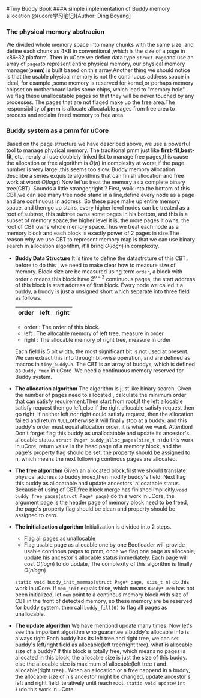 #Tiny Buddy Book
###A simple implementation of Buddy memory allocation
@(ucore学习笔记)[Author: Ding Boyang]

### **The physical memory abstracion**
We divided whole memory space into many chunks with the same size, and define each chunk as 4KB in conventional ,which is the size of a page in x86-32 platform. Then in uCore we defien data type `struct Page`and use an array of `pages`to represent entire physical memory, our physical memory manager(**pmm**) is built based on this array.Another thing we should notice is that the usable physical memory is not the continuous address space in ideal, for example ,some memory is reserved for kernel,or perhaps memory chipset on motherboard lacks some chips, which lead to "memory hole" . we flag these unallocatable pages so that they will be never touched by any processes. The pages that are not flaged make up the free area.The responsibility of  **pmm** is allocate allocatable pages from free area to process and reclaim freed memory to free area.
### **Buddy system as a pmm for uCore**
  Based on the page structure we have described above, we use a powerful tool to manage physical memory.
  The traditional pmm just like **first-fit**,**best-fit**, etc. neraly all use doublely linked list to manage free pages,this cause the allocation or free algorithm is $O(n)$ in complexity at worst,if the page number is very large ,this seems too slow.
  Buddy memory allocation describe a series exquisite algorithms that can finish allocation and free work at worst $O(logn)$ 
  Now let'us treat the memory as a complete binary tree(CBT). Sounds a little stranger,right ? First, walk into the bottom of this CBT,we can see many tree node stand in a line,define every node as a page and are continuous in address. So these page make up entire memory space, and then go up stairs, every higher level nodes can be treated as a root of subtree, this subtree owns some pages in his bottom, and this is a subset of memory space,the higher level it is, the more pages it owns, the root of CBT owns whole memory space.Thus we treat each node as a memory block and each block is exactly power of 2 pages in size.The reason why we use CBT to represent memory map is that we can use binary search in allocation algorithm, it'll bring $O(logn)$ in complexity.   
- **Buddy Data Structure**
 It is time to define the datastrcture of this CBT，before to do this , we need to make clear how to measure size of memory. Block size are be measured using term `order`, a block with order `o` means this block have $2^{o-2}$ continuous pages, the start address of this block is start address of first block. Every node we called it a buddy, a buddy is just a unsigned short which separate into three field as follows.

	| order    |     left  |   right   |
	| :-------- | --------:| :------: |
    
  	
	- order : The order of this block.
	- left    :  The allocable memory of left tree, measure in order
	- right  : The allocable memory of right tree, measure in order
	
	Each field is 5 bit width, the most significant bit is not used at present. We can extract this info through bit-wise operation, and are defined as macros in `tiny_buddy.h`.
	The CBT is an array of buddys, which is defined as `Buddy *mem` in uCore .We  need a continuous memory reserved for Buddy system.
- **The allocation algorithm**
      The algorithm is just like binary search. Given the number of pages need to allocated , calculate the minimum order that can satisfy requirement.Then start from root,if the left allocable satisfy request then go left,else if the right allocable satisfy request then go right, if neither left nor right could satisfy request, then the allocation failed and return `NULL`,otherwise it will finally stop at a buddy. and this buddy's order must equal allocation order, it is what we want. Attention! Don't forget flag this buddy as unallocatable and update its ancestor's allocable status.`struct Page* buddy_alloc_pages(size_t n)`do this work in uCore, return value is the head page of a memory block, and the page's property flag should be set, the property should be assigned to n, which means the next following continous pages are allocated.
- **The free algorithm**
     Given an allocated block,first we should translate physical address to buddy index,then modify buddy's field. Next flag this buddy as allocatable and update ancestors' allocatable status. Because of using of CBT,free block merge has finished implicitly.`void buddy_free_pages(struct Page* page)` do this work in uCore, the  argument page is the header page of memory block need to be freed, the page's property flag should be clean and property should be assigned to zero.  
- **The initialization algorithm**
	 Initialization is divided into 2 steps.
	- Flag all pages as unallocable 
	- Flag usable page as allocable one by one
		Bootloader will provide usable continous pages to pmm, once we flag one page as allocable, update his ancestor's allocable status immediately. Each page will cost $O(logn)$ to do update, The complexity of this algorithm is finally $O(nlogn)$
		
	`static void buddy_init_memmap(struct Page* page, size_t n)` do this work in uCore. If `mem_init` equals false, which means `Buddy* mem` has not been initialized, let `mem` point to a continous memory block with size of CBT in the front of detected memory, so these memory are be reserved for buddy system. then call `buddy_fill(0)` to flag all pages as unallocable. 
- **The update algorithm**
	We have mentiond update many times. Now let's see this important algorithm who guarantee a buddy's allocable info is always right.Each buddy has its left tree and right tree, we can set buddy's left/right field as allocable(left tree/right tree). what is allocable size of a buddy? If this block is totally free, which means no pages is allocated in this block, the allocable size is just the size of this buddy. else the allocable size is maximum of allocable(left tree ) and allocable(right tree) . When an allocation or a free happend in a buddy, the allocable size of his ancestor might be changed, update ancestor's left and right field iteratively until reach root. `static void update(int i)`do this work in uCore.
	


